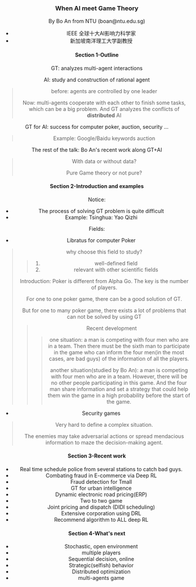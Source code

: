 ### <center>When AI meet Game Theory

<center> By Bo An from NTU (boan@ntu.edu.sg)

* IEEE 全球十大AI影响力科学家
* 新加坡南洋理工大学副教授

#### Section 1-Outline

GT: analyzes multi-agent interactions

AI: study and construction of rational agent

> before: agents are controlled by one leader
>
> Now: multi-agents cooperate with each other to finish some tasks, which can be a big problem. And GT analyzes the conflicts of **distributed** AI

GT for AI: success for computer poker, auction, security ...

> Example: Google/Baidu keywords auction

The rest of the talk: Bo An's recent work along GT+AI

> With data or without data?
>
> Pure Game theory or not pure?

#### Section 2-Introduction and examples

Notice:

* The process of solving GT problem is quite difficult
* Example: Tsinghua: Yao Qizhi

Fields:

* Libratus for computer Poker

> why choose this field to study?
>
> > 1. well-defined field
> > 2. relevant with other scientific fields
>
> Introduction: Poker is different from Alpha Go. The key is the number of players.
>
> For one to one poker game, there can be a good solution of GT.
>
> But for one to many poker game, there exists a lot of problems that can not be solved by using GT
>
> > Recent development
> >
> > > one situation: a man is competing with four men who are in a team. Then there must be the sixth man to participate in the game who can inform the four men(in the most cases, are bad guys) of the information of all the players.
> > >
> > > another situation(studied by Bo An): a man is competing with four men who are in a team. However, there will be no other people participating in this game. And the four man share information and set a strategy that could help them win the game in a high probability before the start of the game.

* Security games

> Very hard to define a complex situation.
>
> The enemies may take adversarial actions or spread mendacious information to maze the decision-making agent. 

#### Section 3-Recent work

* Real time schedule police from several stations to catch bad guys.
* Combating fraud in E-commerce via Deep RL
* Fraud detection for Tmall
* GT for urban intelligence
* Dynamic electronic road pricing(ERP)
* Two to two game
* Joint pricing and dispatch (DIDI scheduling)
* Extensive corporation using DRL
* Recommend algorithm to ALL deep RL

#### Section 4-What's next

* Stochastic, open environment
* multiple players
* Sequential decision, online
* Strategic(selfish) behavior
* Distributed optimization
* multi-agents game

